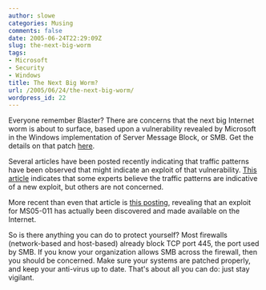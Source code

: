 ```yaml
---
author: slowe
categories: Musing
comments: false
date: 2005-06-24T22:29:09Z
slug: the-next-big-worm
tags:
- Microsoft
- Security
- Windows
title: The Next Big Worm?
url: /2005/06/24/the-next-big-worm/
wordpress_id: 22
---
```


Everyone remember Blaster? There are concerns that the next big Internet worm is about to surface, based upon a vulnerability revealed by Microsoft in the Windows implementation of Server Message Block, or SMB. Get the details on that patch [here](http://www.microsoft.com/technet/security/Bulletin/MS05-011.mspx).

Several articles have been posted recently indicating that traffic patterns have been observed that might indicate an exploit of that vulnerability.  [This article](http://www.computerworld.com/securitytopics/security/story/0,10801,102747,00.html) indicates that some experts believe the traffic patterns are indicative of a new exploit, but others are not concerned.

More recent than even that article is [this posting](http://www.eweek.com/article2/0,1759,1831325,00.asp), revealing that an exploit for MS05-011 has actually been discovered and made available on the Internet.

So is there anything you can do to protect yourself? Most firewalls (network-based and host-based) already block TCP port 445, the port used by SMB. If you know your organization allows SMB across the firewall, then you should be concerned. Make sure your systems are patched properly, and keep your anti-virus up to date. That's about all you can do: just stay vigilant.
